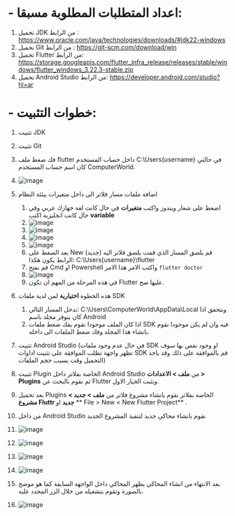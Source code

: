 # - اعداد المتطلبات المطلوبة مسبقا:
  1. تحميل JDK من الرابط : https://www.oracle.com/java/technologies/downloads/#jdk22-windows
  2. تحميل Git من الرابط : https://git-scm.com/download/win
  3. تحميل Flutter من الرابط: https://storage.googleapis.com/flutter_infra_release/releases/stable/windows/flutter_windows_3.22.3-stable.zip
  4. تحميل Android Studio من الرابط: https://developer.android.com/studio?hl=ar
# - خطوات التثبيت:
  1. تثبيت JDK
  2. تثبيت Git
  3. فك ضغط ملف flutter داخل حساب المستخدم C:\Users\{username} في حالتي كان اسم حساب المستخدم ComputerWorld.
  4. ![image](https://github.com/user-attachments/assets/1e596446-17ca-4947-bb20-425c5608e8ea)

  5. اضافة ملفات مسار فلاتر الى داخل متغيرات بيئئة النظام
       1. اضغط على شعار ويندوز واكتب **متغيرات** في حال كانت لغة جهازك عربي وفي حال كانت انجليزية اكتب **variable**
       2. ![image](https://github.com/user-attachments/assets/82dfe54a-f0ad-4717-a1c3-b0defdc3f79e)
       3. ![image](https://github.com/user-attachments/assets/76eb1ad8-8df7-4362-bf65-5e0e7a83b55d)
       4. ![image](https://github.com/user-attachments/assets/f4ad76bb-6310-4120-b663-f5628a8c3a74)
       5. ![image](https://github.com/user-attachments/assets/bb5a3e44-e66c-4caf-b3dc-cd646c8f8868)
       6. بعد الضغط على New (جديد) قم بلصق المسار الذي قمت بلصق فلاتر اليه الرابط يكون هكذا: C:\Users\{username}\flutter
       7. قم بفتح Cmd او Powershell واكتب الامر هذا الامر ``flutter doctor``
       8. ![image](https://github.com/user-attachments/assets/d91ef25f-7a05-48d4-b91f-d75109d323ca)
       9. في هذه المرحلة من المهم ان تكون Flutter عليها صح.
          
  6. هذه الخطوة **اختيارية** لمن لدية ملفات SDK
       1. ندخل المسار التالي: C:\Users\ComputerWorld\AppData\Local ونتحقق اذا كان يتوفر مجلد باسم Android
       2. اذا كان الملف موجودا نقوم بفك ضغط ملفات SDK فيه وان لم يكن موجودا نقوم بانشاء هذا المجلد وفك ضغط الملفات الى داخله.
7. تثبيت Android Studio (في حال عدم وجود ملفات SDK او وجود نقص بها سوف تظهر واجهة تطلب الموافقة على تثبيت اداوات SDK قم بالموافقة على ذلك وقد ياخذ التحميل وقت بسبب حجم الملفات)
8. تثبيت Plugin الخاصة بفلاتر داخل Android Studio من **ملف > الاعدادات > Plugins** ثم نقوم بالبحث عن Flutter ونثبت الخيار الاول.
9. بعد تحميل Plugins الخاصة بفلاتر نقوم بانشاء مشروع فلاتر من **ملف > جديد > مشروع Fluttr جديد** او ** File > New < New Flutter Project** .
10. من داخل Android Studio نقوم بانشاء محاكي جديد لتنفيذ المشروع الجديد
  1. ![image](https://github.com/user-attachments/assets/2d39ac33-4876-4ca9-8588-1c973a7d2597)
  2. ![image](https://github.com/user-attachments/assets/cbf33f7b-fcf5-4666-8c2f-1c53812e1704)
  3. ![image](https://github.com/user-attachments/assets/9fac0f61-3c08-41d4-99df-aa5181fc5053)
  4. ![image](https://github.com/user-attachments/assets/2174dab4-5338-4768-8de7-733b1a1dc290)
  5. بعد الانتهاء من انشاء المحاكي يظهر المحاكي داخل الواجهة السابقة كما هو موضح بالصورة ونقوم بتشغيله من خلال الزر المحدد عليه.
  6. ![image](https://github.com/user-attachments/assets/67a7afee-b0af-444f-b3d9-3ba9d6134a00)








  
